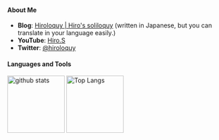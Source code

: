 #### About Me
- **Blog**: [Hiroloquy | Hiro's soliloquy](https://hiroloquy.com/) (written in Japanese, but you can translate in your language easily.)
- **YouTube**: [Hiro.S](https://www.youtube.com/channel/UC266rJEcuVzYtJ6ZB2h0rmg)
- **Twitter**: [@hiroloquy](https://twitter.com/hiroloquy)

#### Languages and Tools
<p align="left"> 
  <img alt="github stats" height="130px" src="https://github-readme-stats.vercel.app/api?username=hiroloquy&show_icons=ture" />
  <img alt="Top Langs" height="130px" src="https://github-readme-stats.vercel.app/api/top-langs/?username=hiroloquy&layout=compact&show_icons=true" />
</p>


<!--
**hiroloquy/hiroloquy** is a ✨ _special_ ✨ repository because its `README.md` (this file) appears on your GitHub profile.

Here are some ideas to get you started:

- 🔭 I’m currently working on ...
- 🌱 I’m currently learning ...
- 👯 I’m looking to collaborate on ...
- 🤔 I’m looking for help with ...
- 💬 Ask me about ...
- 📫 How to reach me: ...
- 😄 Pronouns: ...
- ⚡ Fun fact: ...
-->
